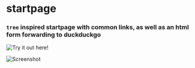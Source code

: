 # startpage

### `tree` inspired startpage with common links, as well as an html form forwarding to duckduckgo

![Try it out here!](https://start.skovati.com)

![Screenshot](scrot.png)
